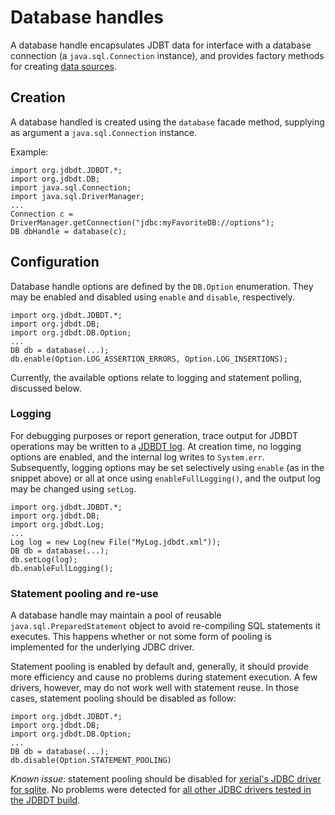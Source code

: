 # Database handles

A database handle encapsulates JDBT data for interface with a database 
connection (a `java.sql.Connection` instance), and provides factory 
methods for creating [data sources](DataSources.html). 

## Creation  
<a name="Creation"></a>

A database handled is created using the `database` facade method, supplying as
argument a `java.sql.Connection` instance.

Example:

	import org.jdbdt.JDBDT.*;
	import org.jdbdt.DB; 
	import java.sql.Connection;
	import java.sql.DriverManager;
	...
	Connection c = DriverManager.getConnection("jdbc:myFavoriteDB://options");
	DB dbHandle = database(c);

## Configuration 
<a name="Configuration"></a>


Database handle options are defined by the `DB.Option` enumeration.
They may be enabled and disabled using  `enable` and `disable`, respectively. 

    import org.jdbdt.JDBDT.*;
    import org.jdbdt.DB;
    import org.jdbdt.DB.Option;
    ...
	DB db = database(...);
	db.enable(Option.LOG_ASSERTION_ERRORS, Option.LOG_INSERTIONS);

Currently, the available options relate to logging and statement polling, discussed below. 

### Logging
<a name="Logging"></a>


For debugging purposes or report generation, trace output for JDBDT operations may be written to a [JDBDT log](Logs.html). At creation time, no logging options are enabled,
and the internal log writes to `System.err`.  Subsequently,
logging options may be set selectively using `enable` (as in the snippet above) or 
all at once using `enableFullLogging()`, and the output log may be changed using `setLog`.

	import org.jdbdt.JDBDT.*;
    import org.jdbdt.DB;
    import org.jdbdt.Log;
    ...
    Log log = new Log(new File("MyLog.jdbdt.xml"));
	DB db = database(...);
	db.setLog(log);
	db.enableFullLogging();
	
### Statement pooling and re-use
<a name="StatementPooling"></a>

A database handle may maintain a pool of reusable `java.sql.PreparedStatement` object
to avoid re-compiling SQL statements it executes. This happens whether or not some form of
pooling is implemented for the underlying JDBC driver. 

Statement pooling is enabled by default and, generally, it should provide
more efficiency and cause no problems during statement execution.
A few drivers, however, may do not work well with statement reuse.
In those cases, statement pooling should be disabled as follow:

    import org.jdbdt.JDBDT.*;
    import org.jdbdt.DB;
    import org.jdbdt.DB.Option;
    ...
	DB db = database(...);
	db.disable(Option.STATEMENT_POOLING)

*Known issue*: statement pooling should be disabled for 
[xerial's JDBC driver for sqlite](https://github.com/xerial/sqlite-jdbc). 
No problems were detected for [all other JDBC drivers tested in the JDBDT build](Compatibility.html).

	